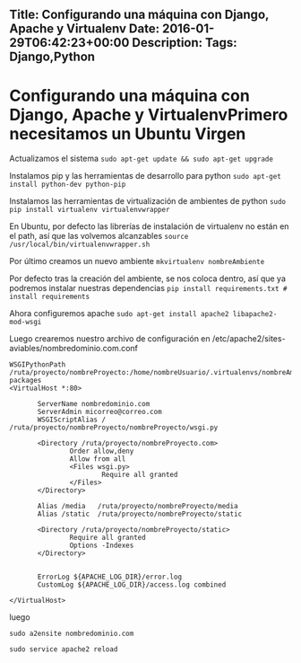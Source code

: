 Title: Configurando una máquina con Django, Apache y Virtualenv
Date: 2016-01-29T06:42:23+00:00
Description: 
Tags: Django,Python
---
# Configurando una máquina con Django, Apache y VirtualenvPrimero necesitamos un Ubuntu Virgen
Actualizamos el sistema
 `sudo apt-get update && sudo apt-get upgrade `

Instalamos pip y las herramientas de desarrollo para python
`sudo apt-get install python-dev python-pip`

Instalamos las herramientas de virtualización de ambientes de python
`sudo pip install virtualenv virtualenvwrapper`

En Ubuntu, por defecto las librerías de instalación de virtualenv no están en el path, así que las volvemos alcanzables
`source /usr/local/bin/virtualenvwrapper.sh `

Por último creamos un nuevo ambiente
`mkvirtualenv nombreAmbiente`

Por defecto tras la creación del ambiente, se nos coloca dentro, así que ya podremos instalar nuestras dependencias
`pip install requirements.txt # install requirements`
 
 Ahora configuremos apache
 `sudo apt-get install apache2 libapache2-mod-wsgi`
 
 Luego crearemos nuestro archivo de configuración en /etc/apache2/sites-aviables/nombredominio.com.conf
 ```
 WSGIPythonPath /ruta/proyecto/nombreProyecto:/home/nombreUsuario/.virtualenvs/nombreAmbiente/lib/python2.7/site-packages
<VirtualHost *:80>

        ServerName nombredominio.com
        ServerAdmin micorreo@correo.com
        WSGIScriptAlias / /ruta/proyecto/nombreProyecto/nombreProyecto/wsgi.py

        <Directory /ruta/proyecto/nombreProyecto.com>
                Order allow,deny
                Allow from all
                <Files wsgi.py>
                        Require all granted
                </Files>
        </Directory>

        Alias /media   /ruta/proyecto/nombreProyecto/media
        Alias /static  /ruta/proyecto/nombreProyecto/static
        
        <Directory /ruta/proyecto/nombreProyecto/static>
                Require all granted
                Options -Indexes
        </Directory>


        ErrorLog ${APACHE_LOG_DIR}/error.log
        CustomLog ${APACHE_LOG_DIR}/access.log combined

</VirtualHost>
 ```
 
 luego
 
 `sudo a2ensite nombredominio.com`

`sudo service apache2 reload`